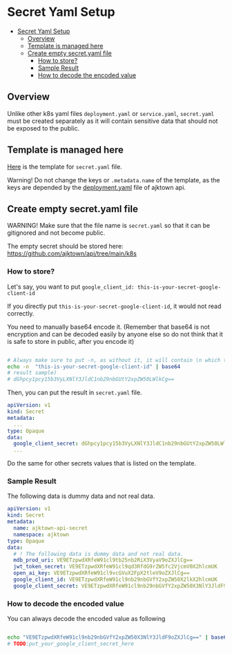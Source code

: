 
# Secret Yaml Setup

<!-- TOC -->

- [Secret Yaml Setup](#secret-yaml-setup)
  - [Overview](#overview)
  - [Template is managed here](#template-is-managed-here)
  - [Create empty secret.yaml file](#create-empty-secretyaml-file)
    - [How to store?](#how-to-store)
    - [Sample Result](#sample-result)
    - [How to decode the encoded value](#how-to-decode-the-encoded-value)

<!-- /TOC -->

## Overview

Unlike other k8s yaml files `deployment.yaml` or `service.yaml`, `secret.yaml` must be created separately as it will contain sensitive data that should not be exposed to the public.

## Template is managed here

[Here](./05_secret.yaml) is the template for `secret.yaml` file.

Warning! Do not change the keys or `.metadata.name` of the template, as the keys are depended by the [deployment.yaml](https://github.com/ajktown/api/blob/19a3181bb1bf3206954529a314534d1099f4fea4/k8s/deployment.yaml#L20-L45) file of ajktown api.

## Create empty secret.yaml file

WARNING! Make sure that the file name is `secret.yaml`  so that it can be gitignored and not become public.

The empty secret should be stored here: https://github.com/ajktown/api/tree/main/k8s




### How to store?

Let's say, you want to put `google_client_id: this-is-your-secret-google-client-id`

If you directly put `this-is-your-secret-google-client-id`, it would not read correctly.

You need to manually base64 encode it. (Remember that base64 is not encryption and can be decoded easily by anyone else so do not think that it is safe to store in public, after you encode it)

```sh

# Always make sure to put -n, as without it, it will contain \n which then won't work as expected
echo -n  "this-is-your-secret-google-client-id" | base64
# result sample)
# dGhpcy1pcy15b3VyLXNlY3JldC1nb29nbGUtY2xpZW50LWlkCg==
```
Then, you can put the result in `secret.yaml` file.

```yaml
apiVersion: v1
kind: Secret
metadata:
  ...
type: Opaque
data:
  google_client_secret: dGhpcy1pcy15b3VyLXNlY3JldC1nb29nbGUtY2xpZW50LWlkCg==
  ...
```

Do the same for other secrets values that is listed on the template.

### Sample Result
The following data is dummy data and not real data.

```yaml
apiVersion: v1
kind: Secret
metadata:
  name: ajktown-api-secret
  namespace: ajktown
type: Opaque
data:
  # ! The following data is dummy data and not real data.
  mdb_prod_uri: VE9ETzpwdXRfeW91cl9tb25nb2RiX3VyaV9oZXJlCg==
  jwt_token_secret: VE9ETzpwdXRfeW91cl9qd3RfdG9rZW5fc2VjcmV0X2hlcmUK
  open_ai_key: VE9ETzpwdXRfeW91cl9vcGVuX2FpX2tleV9oZXJlCg==
  google_client_id: VE9ETzpwdXRfeW91cl9nb29nbGVfY2xpZW50X2lkX2hlcmUK
  google_client_secret: VE9ETzpwdXRfeW91cl9nb29nbGVfY2xpZW50X3NlY3JldF9oZXJlCg==
```

### How to decode the encoded value

You can always decode the encoded value as following

```sh

echo "VE9ETzpwdXRfeW91cl9nb29nbGVfY2xpZW50X3NlY3JldF9oZXJlCg==" | base64 --decode
# TODO:put_your_google_client_secret_here

```

